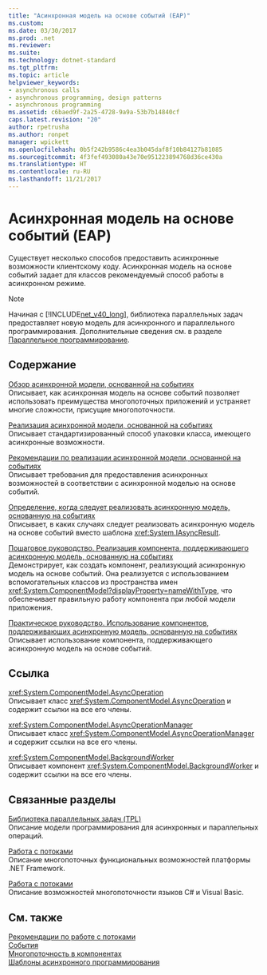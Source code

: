 ```yaml
---
title: "Асинхронная модель на основе событий (EAP)"
ms.custom: 
ms.date: 03/30/2017
ms.prod: .net
ms.reviewer: 
ms.suite: 
ms.technology: dotnet-standard
ms.tgt_pltfrm: 
ms.topic: article
helpviewer_keywords:
- asynchronous calls
- asynchronous programming, design patterns
- asynchronous programming
ms.assetid: c6baed9f-2a25-4728-9a9a-53b7b14840cf
caps.latest.revision: "20"
author: rpetrusha
ms.author: ronpet
manager: wpickett
ms.openlocfilehash: 0b5f242b9586c4ea3b045daf8f10b84127b81085
ms.sourcegitcommit: 4f3fef493080a43e70e951223894768d36ce430a
ms.translationtype: HT
ms.contentlocale: ru-RU
ms.lasthandoff: 11/21/2017
---
```

# <a name="event-based-asynchronous-pattern-eap"></a>Асинхронная модель на основе событий (EAP)
Существует несколько способов предоставить асинхронные возможности клиентскому коду. Асинхронная модель на основе событий задает для классов рекомендуемый способ работы в асинхронном режиме.  
  
> [!NOTE]
>  Начиная с [!INCLUDE[net_v40_long](../../../includes/net-v40-long-md.md)], библиотека параллельных задач предоставляет новую модель для асинхронного и параллельного программирования. Дополнительные сведения см. в разделе [Параллельное программирование](../../../docs/standard/parallel-programming/index.md).  
  
## <a name="in-this-section"></a>Содержание  
 [Обзор асинхронной модели, основанной на событиях](../../../docs/standard/asynchronous-programming-patterns/event-based-asynchronous-pattern-overview.md)  
 Описывает, как асинхронная модель на основе событий позволяет использовать преимущества многопоточных приложений и устраняет многие сложности, присущие многопоточности.  
  
 [Реализация асинхронной модели, основанной на событиях](../../../docs/standard/asynchronous-programming-patterns/implementing-the-event-based-asynchronous-pattern.md)  
 Описывает стандартизированный способ упаковки класса, имеющего асинхронные возможности.  
  
 [Рекомендации по реализации асинхронной модели, основанной на событиях](../../../docs/standard/asynchronous-programming-patterns/best-practices-for-implementing-the-event-based-asynchronous-pattern.md)  
 Описывает требования для предоставления асинхронных возможностей в соответствии с асинхронной моделью на основе событий.  
  
 [Определение, когда следует реализовать асинхронную модель, основанную на событиях](../../../docs/standard/asynchronous-programming-patterns/deciding-when-to-implement-the-event-based-asynchronous-pattern.md)  
 Описывает, в каких случаях следует реализовать асинхронную модель на основе событий вместо шаблона <xref:System.IAsyncResult>.  
  
 [Пошаговое руководство. Реализация компонента, поддерживающего асинхронную модель, основанную на событиях](../../../docs/standard/asynchronous-programming-patterns/component-that-supports-the-event-based-asynchronous-pattern.md)  
 Демонстрирует, как создать компонент, реализующий асинхронную модель на основе событий. Она реализуется с использованием вспомогательных классов из пространства имен <xref:System.ComponentModel?displayProperty=nameWithType>, что обеспечивает правильную работу компонента при любой модели приложения.  
  
 [Практическое руководство. Использование компонентов, поддерживающих асинхронную модель, основанную на событиях](../../../docs/standard/asynchronous-programming-patterns/how-to-use-components-that-support-the-event-based-asynchronous-pattern.md)  
 Описывает использование компонента, поддерживающего асинхронную модель на основе событий.  
  
## <a name="reference"></a>Ссылка  
 <xref:System.ComponentModel.AsyncOperation>  
 Описывает класс <xref:System.ComponentModel.AsyncOperation> и содержит ссылки на все его члены.  
  
 <xref:System.ComponentModel.AsyncOperationManager>  
 Описывает класс <xref:System.ComponentModel.AsyncOperationManager> и содержит ссылки на все его члены.  
  
 <xref:System.ComponentModel.BackgroundWorker>  
 Описывает компонент <xref:System.ComponentModel.BackgroundWorker> и содержит ссылки на все его члены.  
  
## <a name="related-sections"></a>Связанные разделы  
 [Библиотека параллельных задач (TPL)](../../../docs/standard/parallel-programming/task-parallel-library-tpl.md)  
 Описание модели программирования для асинхронных и параллельных операций.  
  
 [Работа с потоками](../../../docs/standard/threading/index.md)  
 Описание многопоточных функциональных возможностей платформы .NET Framework.  
  
 [Работа с потоками](http://msdn.microsoft.com/library/552f6c68-dbdb-4327-ae36-32cf9063d88c)  
 Описание возможностей многопоточности языков C# и Visual Basic.  
  
## <a name="see-also"></a>См. также  
 [Рекомендации по работе с потоками](../../../docs/standard/threading/managed-threading-best-practices.md)  
 [События](../../../docs/standard/events/index.md)  
 [Многопоточность в компонентах](http://msdn.microsoft.com/library/2fc31e68-fb71-4544-b654-0ce720478779)  
 [Шаблоны асинхронного программирования](../../../docs/standard/asynchronous-programming-patterns/event-based-asynchronous-pattern-eap.md)
